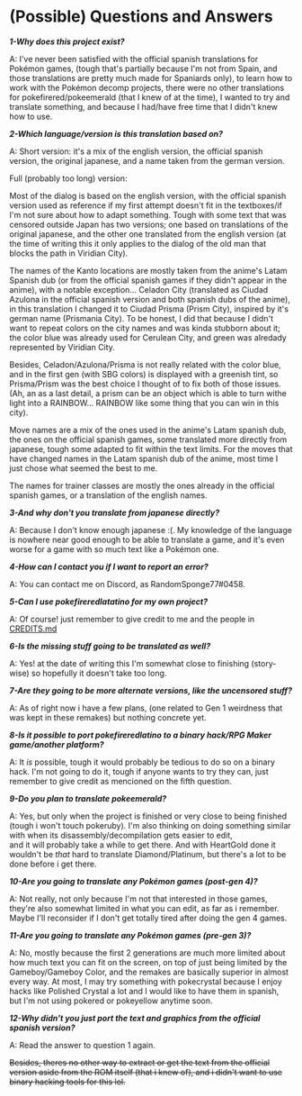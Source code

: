 # (Possible) Questions and Answers

***1-Why does this project exist?***


A: I've never been satisfied with the official spanish translations for Pokémon games, 
(tough that's partially because I'm not from Spain, and those translations are pretty much made for Spaniards only), 
to learn how to work with the Pokémon decomp projects, there were no other translations for pokefirered/pokeemerald (that I knew of at the time),
I wanted to try and translate something, and because I had/have free time that I didn't knew how to use.


***2-Which language/version is this translation based on?***


A: Short version: it's a mix of the english version, the official spanish version, the original japanese,
and a name taken from the german version.

Full (probably too long) version:

Most of the dialog is based on the english version, with the official spanish version used as reference 
if my first attempt doesn't fit in the textboxes/if I'm not sure about how to adapt something. 
Tough with some text that was censored outside Japan has two versions; one based on translations of the original japanese, 
and the other one translated from the english version 
(at the time of writing this it only applies to the dialog of the old man that blocks the path in Viridian City).

The names of the Kanto locations are mostly taken from the anime's Latam Spanish dub 
(or from the official spanish games if they didn't appear in the anime), with a notable exception...
Celadon City (translated as Ciudad Azulona in the official spanish version and both spanish dubs of the anime), 
in this translation I changed it to Ciudad Prisma (Prism City), inspired by it's german name (Prismania City). 
To be honest, I did that because I didn't want to repeat colors on the city names and was kinda stubborn about it; 
the color blue was already used for Cerulean City, and green was alredady represented by Viridian City.

Besides, Celadon/Azulona/Prisma is not really related with the color blue, and in the first gen (with SBG colors) is displayed with a greenish tint, 
so Prisma/Prism was the best choice I thought of to fix both of those issues.
(Ah, an as a last detail, a prism can be an object which is able to turn withe light into a RAINBOW...
RAINBOW like some thing that you can win in this city).


Move names are a mix of the ones used in the anime's Latam spanish dub, the ones on the official spanish games, 
some translated more directly from japanese, tough some adapted to fit within the text limits.
For the moves that have changed names in the Latam spanish dub of the anime, most time I just chose what seemed the best to me.

The names for trainer classes are mostly the ones already in the official spanish games, or a translation of the english names.


***3-And why don't you translate from japanese directly?***


A: Because I don't know enough japanese :(. My knowledge of the language is nowhere near good enough to be able to translate a game, 
and it's even worse for a game with so much text like a Pokémon one.


***4-How can I contact you if I want to report an error?***


A: You can contact me on Discord, as RandomSponge77#0458.


***5-Can I use pokefireredlatatino for my own project?***


A: Of course! just remember to give credit to me and the people in [CREDITS.md](CREDITS.md)


***6-Is the missing stuff going to be translated as well?***


A: Yes! at the date of writing this I'm somewhat close to finishing (story-wise) so hopefully it doesn't take too long.


***7-Are they going to be more alternate versions, like the uncensored stuff?***


A: As of right now i have a few plans, (one related to Gen 1 weirdness that was kept in these remakes) but nothing concrete yet.


***8-Is it possible to port pokefireredlatino to a binary hack/RPG Maker game/another platform?*** 


A: It *is* possible, tough it would probably be tedious to do so on a binary hack. I'm not going to do it, 
tough if anyone wants to try they can, just remember to give credit as mencioned on the fifth question.


***9-Do you plan to translate pokeemerald?***


A: Yes, but only when the project is finished or very close to being finished (tough i won't touch pokeruby).
I'm also thinking on doing something similar with when its disassembly/decompilation gets easier to edit,   
and it will probably take a while to get there. And with HeartGold done it wouldn't be *that* hard to translate Diamond/Platinum, 
but there's a lot to be done before i get there.


***10-Are you going to translate any Pokémon games (post-gen 4)?***


A: Not really, not only because I'm not that interested in those games, they're also somewhat limited in what you can edit, 
as far as i remember.
Maybe I'll reconsider if I don't get totally tired after doing the gen 4 games.


***11-Are you going to translate any Pokémon games (pre-gen 3)?***

A: No, mostly because the first 2 generations are much more limited about how much text you can fit on the screen, 
on top of just being limited by the Gameboy/Gameboy Color, and the remakes are basically superior in almost every way.
At most, I may try something with pokecrystal because I enjoy hacks like Polished Crystal a lot and I would like to have them in spanish,
but I'm not using pokered or pokeyellow anytime soon.










***12-Why didn't you just port the text and graphics from the official spanish version?***


A: Read the answer to question 1 again.
 
 
~~Besides, theres no other way to extract or get the text from the official version aside from the ROM itself (that i knew of), 
and i didn't want to use binary hacking tools for this lol.~~
